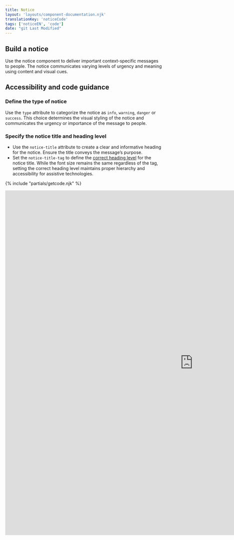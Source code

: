 ```yaml
---
title: Notice
layout: 'layouts/component-documentation.njk'
translationKey: 'noticeCode'
tags: ['noticeEN', 'code']
date: "git Last Modified"
---
```


## Build a notice

Use the notice component to deliver important context-specific messages to people. The notice communicates varying levels of urgency and meaning using content and visual cues.

## Accessibility and code guidance

### Define the type of notice

Use the `type` attribute to categorize the notice as `info`, `warning`, `danger` or `success`. This choice determines the visual styling of the notice and communicates the urgency or importance of the message to people.

### Specify the notice title and heading level

- Use the `notice-title` attribute to create a clear and informative heading for the notice. Ensure the title conveys the message’s purpose.
- Set the `notice-title-tag` to define the [correct heading level](/en/components/heading/design/#order-heading-levels-hierarchically) for the notice title. While the font size remains the same regardless of the tag, setting the correct heading level maintains proper hierarchy and accessibility for assistive technologies.

{% include "partials/getcode.njk" %}

<iframe
  title="Overview of gcds-notice properties and events."
  src="https://cds-snc.github.io/gcds-components/iframe.html?viewMode=docs&demo=true&singleStory=true&id=components-notice--events-properties&lang=en"
  width="1200"
  height="1100"
  style="display: block; margin: 0 auto;"
  frameBorder="0"
  allow="clipboard-write"
></iframe>

